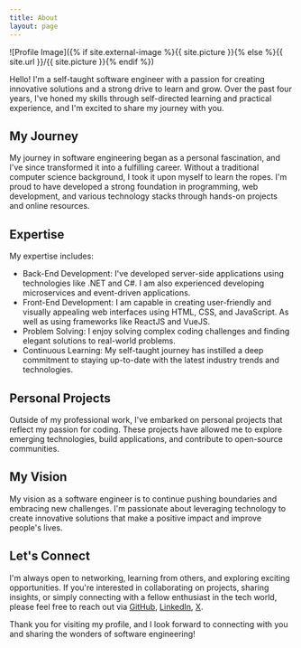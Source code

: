 ```yaml
---
title: About
layout: page
---
```

![Profile Image]({% if site.external-image %}{{ site.picture }}{% else %}{{ site.url }}/{{ site.picture }}{% endif %})

<!-- <h1>About Me</h1> -->
<p>Hello! I'm a self-taught software engineer with a passion for creating innovative solutions and a strong drive to learn and grow. Over the past four years, I've honed my skills through self-directed learning and practical experience, and I'm excited to share my journey with you.</p>

<h2>My Journey</h2>
<p>My journey in software engineering began as a personal fascination, and I've since transformed it into a fulfilling career. Without a traditional computer science background, I took it upon myself to learn the ropes. I'm proud to have developed a strong foundation in programming, web development, and various technology stacks through hands-on projects and online resources.</p>

<h2>Expertise</h2>
<p>My expertise includes:</p>
<ul class="skill-list">
	<li>Back-End Development: I've developed server-side applications using technologies like .NET and C#. I am also experienced developing microservices and event-driven applications.</li>
	<li>Front-End Development: I am capable in creating user-friendly and visually appealing web interfaces using HTML, CSS, and JavaScript. As well as using frameworks like ReactJS and VueJS.</li>
	<li>Problem Solving: I enjoy solving complex coding challenges and finding elegant solutions to real-world problems.</li>
	<li>Continuous Learning: My self-taught journey has instilled a deep commitment to staying up-to-date with the latest industry trends and technologies.</li>
</ul>

<h2>Personal Projects</h2>
<p>Outside of my professional work, I've embarked on personal projects that reflect my passion for coding. These projects have allowed me to explore emerging technologies, build applications, and contribute to open-source communities.</p>

<h2>My Vision</h2>
<p>My vision as a software engineer is to continue pushing boundaries and embracing new challenges. I'm passionate about leveraging technology to create innovative solutions that make a positive impact and improve people's lives.</p>

<h2>Let's Connect</h2>
<p>I'm always open to networking, learning from others, and exploring exciting opportunities. If you're interested in collaborating on projects, sharing insights, or simply connecting with a fellow enthusiast in the tech world, please feel free to reach out via <a href="https://github.com/{{site.github}}">GitHub</a>, <a href="https://www.linkedin.com/in/{{site.linkedin}}">LinkedIn</a>, <a href="https://twitter.com/{{site.twitter}}">X</a>.</p>

<p>Thank you for visiting my profile, and I look forward to connecting with you and sharing the wonders of software engineering!</p>
